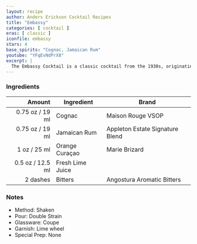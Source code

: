 ```yaml
---
layout: recipe
author: Anders Erickson Cocktail Recipes
title: "Embassy"
categories: [ cocktail ]
eras: [ classic ]
iconfile: embassy
stars: 4
base_spirits: "Cognac, Jamaican Rum"
youtube: "YFqEvNdPrX8"
excerpt: |
  The Embassy Cocktail is a classic cocktail from the 1930s, originating from Hollywood's Embassy Club. It's a well-balanced and flavorful drink that combines brandy, rum, Cointreau, lime juice, and bitters.
---
```


### Ingredients

|   Amount | Ingredient       | Brand                           |
| -------: | ---------------- | ------------------------------- |
|  0.75 oz / 19 ml | Cognac           | Maison Rouge VSOP               |
|  0.75 oz / 19 ml | Jamaican Rum     | Appleton Estate Signature Blend |
|     1 oz / 25 ml | Orange Curaçao   | Marie Brizard                   |
|   0.5 oz / 12.5 ml | Fresh Lime Juice |
| 2 dashes | Bitters          | Angostura Aromatic Bitters      |

### Notes

- Method: Shaken
- Pour: Double Strain
- Glassware: Coupe
- Garnish: Lime wheel
- Special Prep: None
